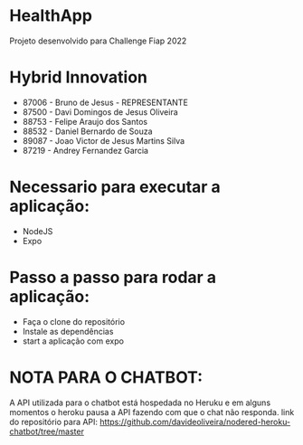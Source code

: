 # HealthApp

Projeto desenvolvido para Challenge Fiap 2022

# Hybrid Innovation

* 87006 - Bruno de Jesus - REPRESENTANTE
* 87500 - Davi Domingos de Jesus Oliveira
* 88753 - Felipe Araujo dos Santos
* 88532 - Daniel Bernardo de Souza
* 89087 - Joao Victor de Jesus Martins Silva
* 87219 - Andrey Fernandez Garcia


# Necessario para executar a aplicação:
* NodeJS
* Expo

# Passo a passo para rodar a aplicação:
* Faça o clone do repositório
* Instale as dependências
* start a aplicação com expo 

# NOTA PARA O CHATBOT:
A API utilizada para o chatbot está hospedada no Heruku e em alguns momentos o heroku pausa a API fazendo com que o chat não responda.
link do repositório para API: https://github.com/davideoliveira/nodered-heroku-chatbot/tree/master
